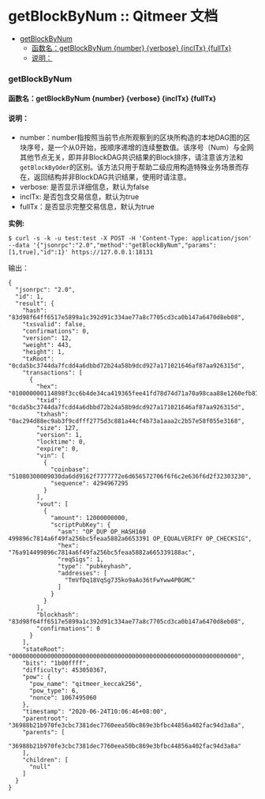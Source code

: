 # getBlockByNum :: Qitmeer 文档

* [getBlockByNum](../../qitmeer-json-rpc-shuo-ming/broken-reference/)
  * [函数名：getBlockByNum {number} {verbose} {inclTx} {fullTx}](../../qitmeer-json-rpc-shuo-ming/broken-reference/)
  * [说明：](../../qitmeer-json-rpc-shuo-ming/broken-reference/)

### getBlockByNum <a href="#getblockbynum" id="getblockbynum"></a>

#### 函数名：getBlockByNum {number} {verbose} {inclTx} {fullTx} <a href="#han-shu-ming-getblockbynumnumberverboseincltxfulltx" id="han-shu-ming-getblockbynumnumberverboseincltxfulltx"></a>

#### 说明： <a href="#shuo-ming" id="shuo-ming"></a>

* number：number指按照当前节点所观察到的区块所构造的本地DAG图的区块序号，是一个从0开始，按顺序递增的连续整数值。该序号（Num）与全网其他节点无关，即并非BlockDAG共识结果的Block排序，请注意该方法和`getBlockByOder`的区别。该方法只用于帮助二级应用构造特殊业务场景而存在，返回结构并非BlockDAG共识结果，使用时请注意。
* verbose: 是否显示详细信息，默认为false
* inclTx: 是否包含交易信息，默认为true
* fullTx：是否显示完整交易信息，默认为true

**实例:**

```
$ curl -s -k -u test:test -X POST -H 'Content-Type: application/json' --data '{"jsonrpc":"2.0","method":"getBlockByNum","params":[1,true],"id":1}' https://127.0.0.1:18131
```

输出：

```
{
  "jsonrpc": "2.0",
  "id": 1,
  "result": {
    "hash": "83d98f64ff6517e5899a1c392d91c334ae77a8c7705cd3ca0b147a6470d8eb08",
    "txsvalid": false,
    "confirmations": 0,
    "version": 12,
    "weight": 443,
    "height": 1,
    "txRoot": "0cda5bc3744da7fcdd4a6dbbd72b24a58b9dcd927a171021646af87aa926315d",
    "transactions": [
      {
        "hex": "010000000114898f3cc6b4de34ca419365fee41fd78d74d71a70a98caa88e1260efb876a79ffffffffffffffff01007841cb020000001976a914499896c7814a6f49fa256bc5feaa5882a665339188ac000000000000000000000000012151080300009030da6dd9162f7777772e6d656572706f6f6c2e636f6d2f32303230",
        "txid": "0cda5bc3744da7fcdd4a6dbbd72b24a58b9dcd927a171021646af87aa926315d",
        "txhash": "0ac294d88ec9ab3f9cdfff2775d3c881a44cf4b73a1aaa2c2b57e58f055e3168",
        "size": 127,
        "version": 1,
        "locktime": 0,
        "expire": 0,
        "vin": [
          {
            "coinbase": "51080300009030da6dd9162f7777772e6d656572706f6f6c2e636f6d2f32303230",
            "sequence": 4294967295
          }
        ],
        "vout": [
          {
            "amount": 12000000000,
            "scriptPubKey": {
              "asm": "OP_DUP OP_HASH160 499896c7814a6f49fa256bc5feaa5882a6653391 OP_EQUALVERIFY OP_CHECKSIG",
              "hex": "76a914499896c7814a6f49fa256bc5feaa5882a665339188ac",
              "reqSigs": 1,
              "type": "pubkeyhash",
              "addresses": [
                "TmVfDq18VqSg735ko9aAo36tFwYww4PBGMC"
              ]
            }
          }
        ],
        "blockhash": "83d98f64ff6517e5899a1c392d91c334ae77a8c7705cd3ca0b147a6470d8eb08",
        "confirmations": 0
      }
    ],
    "stateRoot": "0000000000000000000000000000000000000000000000000000000000000000",
    "bits": "1b00ffff",
    "difficulty": 453050367,
    "pow": {
      "pow_name": "qitmeer_keccak256",
      "pow_type": 6,
      "nonce": 1067495060
    },
    "timestamp": "2020-06-24T10:06:46+08:00",
    "parentroot": "36988b21b970fe3cbc7381dec7760eea50bc869e3bfbc44856a402fac94d3a8a",
    "parents": [
      "36988b21b970fe3cbc7381dec7760eea50bc869e3bfbc44856a402fac94d3a8a"
    ],
    "children": [
      "null"
    ]
  }
}
```
